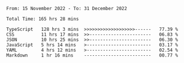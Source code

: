 <!-- <div align="center">
  
  ![](https://raw.githubusercontent.com/iaizawa0623/github-stats/master/generated/overview.svg#gh-dark-mode-only)
  ![](https://raw.githubusercontent.com/iaizawa0623/github-stats/master/generated/overview.svg#gh-light-mode-only)
  ![](https://raw.githubusercontent.com/iaizawa0623/github-stats/master/generated/languages.svg#gh-dark-mode-only)
  ![](https://raw.githubusercontent.com/iaizawa0623/github-stats/master/generated/languages.svg#gh-light-mode-only)

</div> -->


<!--
<a href="https://github.com/anuraghazra/github-readme-stats">
  <img src="https://github-readme-stats.vercel.app/api?username=iaizawa0623&show_icons=true&count_private=true&theme=dracula&line_height=40" />
  <img src="https://github-readme-stats.vercel.app/api/top-langs/?username=iaizawa0623&count_private=true&theme=dracula" />
</a>

***
-->

<!--START_SECTION:waka-->

```text
From: 15 November 2022 - To: 31 December 2022

Total Time: 165 hrs 28 mins

TypeScript   128 hrs 3 mins  >>>>>>>>>>>>>>>>>>>------   77.39 %
CSS          11 hrs 17 mins  >>-----------------------   06.83 %
JSON         10 hrs 25 mins  >>-----------------------   06.30 %
JavaScript   5 hrs 14 mins   >------------------------   03.17 %
YAML         4 hrs 12 mins   >------------------------   02.54 %
Markdown     1 hr 16 mins    -------------------------   00.77 %
```

<!--END_SECTION:waka-->
